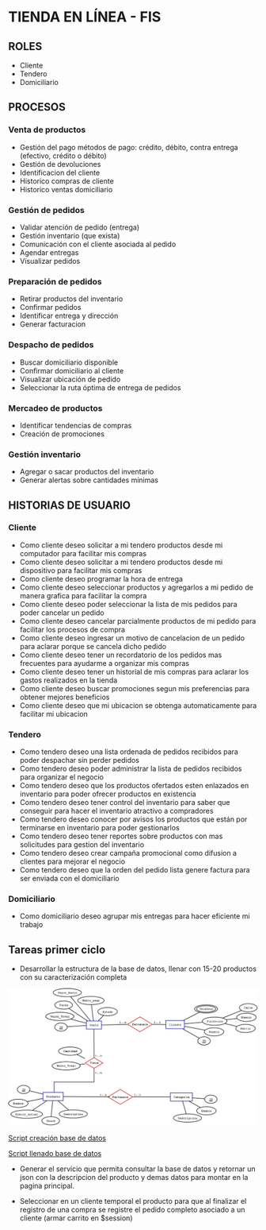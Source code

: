 # TIENDA EN LÍNEA - FIS
## ROLES
* Cliente
* Tendero
* Domiciliario

## PROCESOS
### Venta de productos 
* Gestión del pago métodos de pago: crédito, débito, contra entrega (efectivo, crédito o débito)
* Gestión de devoluciones
* Identificacion del cliente
* Historico compras de cliente
* Historico ventas domiciliario

### Gestión de pedidos
* Validar atención de pedido (entrega)
* Gestión inventario (que exista)
* Comunicación con el cliente asociada al pedido
* Agendar entregas
* Visualizar pedidos

### Preparación de pedidos
* Retirar productos del inventario
* Confirmar pedidos
* Identificar entrega y dirección
* Generar facturacion

### Despacho de pedidos
* Buscar domiciliario disponible
* Confirmar domiciliario al cliente
* Visualizar ubicación de pedido
* Seleccionar la ruta óptima de entrega de pedidos

### Mercadeo de productos
* Identificar tendencias de compras
* Creación de promociones

### Gestión inventario
* Agregar o sacar productos del inventario
* Generar alertas sobre cantidades mínimas

## HISTORIAS DE USUARIO
### Cliente 
* Como cliente deseo solicitar a mi tendero productos desde mi computador para facilitar mis compras
* Como cliente deseo solicitar a mi tendero productos desde mi dispositivo para facilitar mis compras 
* Como cliente deseo programar la hora de entrega
* Como cliente deseo seleccionar productos y agregarlos a mi pedido de manera grafica para facilitar la compra
* Como cliente deseo poder seleccionar la lista de mis pedidos para poder cancelar un pedido
* Como cliente deseo cancelar parcialmente productos de mi pedido para facilitar los procesos de compra
* Como cliente deseo ingresar un motivo de cancelacion de un pedido para aclarar porque se cancela dicho pedido
* Como cliente deseo tener un recordatorio de los pedidos mas frecuentes para ayudarme a organizar mis compras
* Como cliente deseo tener un historial de mis compras para aclarar los gastos realizados en la tienda
* Como cliente deseo buscar promociones segun mis preferencias para obtener mejores beneficios
* Como cliente deseo que mi ubicacion se obtenga automaticamente para facilitar mi ubicacion

### Tendero
* Como tendero deseo una lista ordenada de pedidos recibidos para poder despachar sin perder pedidos 
* Como tendero deseo poder administrar la lista de pedidos recibidos para organizar el negocio
* Como tendero deseo que los productos ofertados esten enlazados en inventario para poder ofrecer productos en existencia
* Como tendero deseo tener control del inventario para saber que conseguir para hacer el inventario atractivo a compradores
* Como tendero deseo conocer por avisos los productos que están por terminarse en inventario para poder gestionarlos
* Como tendero deseo tener reportes sobre productos con mas solicitudes para gestion del inventario
* Como tendero deseo crear campaña promocional como difusion a clientes para mejorar el negocio
* Como tendero deseo que la orden del pedido lista genere factura para ser enviada con el domiciliario

### Domiciliario
* Como domiciliario deseo agrupar mis entregas para hacer eficiente mi trabajo

## Tareas primer ciclo
* Desarrollar la estructura de la base de datos, llenar con 15-20 productos con su caracterización completa

![Diagrama DB](diagrama_db.jpg)

[Script creación base de datos](https://github.com/jagaleanov/tienda/blob/main/01_BD.sql)

[Script llenado base de datos](https://github.com/jagaleanov/tienda/blob/main/02_script_llenado.sql)

* Generar el servicio que permita consultar la base de datos y retornar un json con la descripcion del producto y demas datos para montar en la pagina principal.

* Seleccionar en un cliente temporal el producto para que al finalizar el registro de una compra se registre el pedido completo asociado a un cliente (armar carrito en $session)
